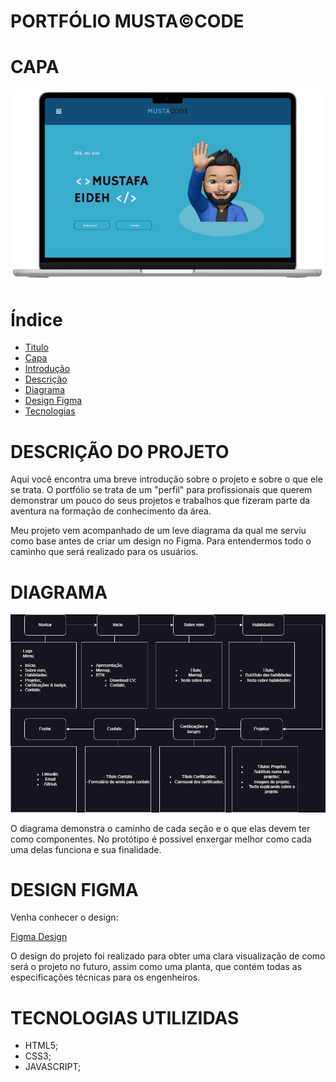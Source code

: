 # PORTFÓLIO MUSTA©️CODE

# CAPA

![Design](assets\Img\PrototCapa.png)

# Índice

* [Titulo](#PORTFÓLIO-MUSTA©️CODE)
* [Capa](#capa)
* [Introdução](#Introdução)
* [Descrição](#descrição-do-projeto)
* [Diagrama](#diagrama)
* [Design Figma](#design-figma)
* [Tecnologias](#tecnologias-utilizidas)


# DESCRIÇÃO DO PROJETO
<p aling="center">Aqui você encontra uma breve introdução sobre o projeto e sobre o que ele se trata. O portfólio se trata de um "perfil" para profissionais que querem demonstrar um pouco do seus projetos e trabalhos que fizeram parte da aventura na formação de conhecimento da área.</p>
<p>Meu projeto vem acompanhado de um leve diagrama da qual me serviu como base antes de criar um design no Figma. Para entendermos todo o caminho que será realizado para os usuários.</p>

# DIAGRAMA

![Diagrama](assets\Img\DiagramPortfolio.jpg)

<p>O diagrama demonstra o caminho de cada seção e o que elas devem ter como componentes. No protótipo é possivel enxergar melhor como cada uma delas funciona e sua finalidade.</p>

# DESIGN FIGMA

<p>Venha conhecer o design:</p> 

[Figma Design](https://www.figma.com/file/yo9D781BQtn8S6noIfjUFC/Portfolio?type=design&node-id=0%3A1&mode=design&t=gNu8dkOBAdeovfi0-1)

<p>O design do projeto foi realizado para obter uma clara visualização de como será o projeto no futuro, assim como uma planta, que contém todas as especificações técnicas para os engenheiros.</p>

# TECNOLOGIAS UTILIZIDAS

- HTML5;
- CSS3;
- JAVASCRIPT;